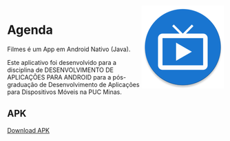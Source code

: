 <img align="right" src="https://github.com/marciovcampos/Filmes/blob/master/app/src/main/res/mipmap-xxxhdpi/ic_launcher.png"/>

# Agenda
Filmes é um App em Android Nativo (Java).

Este aplicativo foi desenvolvido para a disciplina de DESENVOLVIMENTO DE APLICAÇÕES PARA ANDROID para a pós-graduação de Desenvolvimento de Aplicações para Dispositivos Móveis na PUC Minas.

## APK
<a href="https://github.com/marciovcampos/Filmes/blob/master/app_Filmes.apk"  target="_blank"> Download APK </a>